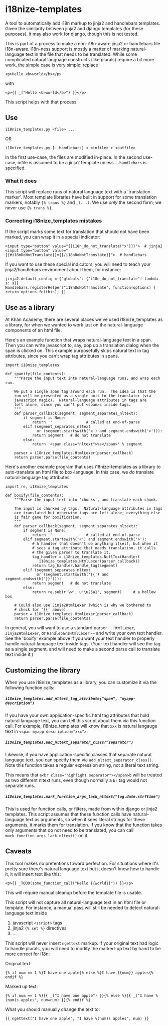 i18nize-templates
=================

A tool to automatically add i18n markup to jinja2 and handlebars
templates.  Given the similarity between jinja2 and django templates
(for these purposes), it may also work for django, though this is not
tested.

This is part of a process to make a non-i18n-aware jinja2 or
handlebars file i18n-aware.  i18n-ness support is mostly a matter of
marking natural-language text in the file that needs to be translated.
While some complicated natural language constructs (like plurals)
require a bit more work, the simple case is very simple: replace

    <p>Hello <b>world</b></p>

with

    <p>{{ _("Hello <b>world</b>") }}</p>

This script helps with that process.


Use
---

    i18nize_templates.py <file> ...

OR

    i18nize_templates.py [--handlebars] < <infile> > <outfile>

In the first use-case, the files are modified in-place.  In the second
use-case, infile is assumed to be a jinja2 template unless
`--handlebars` is specified.

### What it does ###

This script will replace runs of natural language text with a
'translation marker'.  Most template libraries have built in support
for some translation markers, notably `{% trans %}` and `_(...)`.  We
use *only* the second form; we never use `{% trans %}`.

### Correcting i18nize_templates mistakes ###

If the script marks some text for translation that should not have
been marked, you can wrap it in a special indicator:

    <input type="button" value="{{i18n_do_not_translate("x")}}">  # jinja2
    <input type="button" value="{{#i18nDoNotTranslate}}x{{/i18nDoNotTranslate}}">  # handlebars

If you want to use these special indicators, you will need to teach
your jinja2/handlebars environment about them, for instance:

    jinja2.default_config = {"globals": {"i18n_do_not_translate": lambda s: s}}
    Handlebars.registerHelper("i18nDoNotTranslate", function(options) { return options.fn(this); })


Use as a library
----------------

At Khan Academy, there are several places we've used i18nize_templates
as a library, for when we wanted to work just on the natural-language
components of an html file.

Here's an example function that wraps natural-language text in a span.
Then you can write javascript to, say, pop up a translation dialog
when the span is clicked on.  This example purposefully skips natural
text in tag attributes, since you can't wrap tag attributes in spans.

```
import i18nize_templates

def spanify(file_contents):
    """Parse the input text into natural-language runs, and wrap each run.

    We put a single span tag around each run.  The idea is that the
    run will be presented as a single unit to the translator (via
    javascript magic).  Natural-language attributes in tags are
    left alone, since you can't put <span>s inside tags.
    """
    def parser_callback(segment, segment_separates_nltext):
        if segment is None:
            return ''               # called at end-of-parse
        elif (segment_separates_nltext
              or (segment.startswith('<') and segment.endswith('>'))):
            return segment   # do not translate
        else:
            return '<span class="nltext">%s</span>' % segment

    parser = i18nize_templates.HtmlLexer(parser_callback)
    return parser.parse(file_contents)
```

Here's another example program that uses i18nize-templates as a
library to auto-translate an html file to box-language.  In this case,
we *do* translate natural-language tag attributes.

```
import re, i18nize_templates

def boxify(file_contents):
    """Parse the input text into 'chunks', and translate each chunk.

    The input is chunked by tags.  Natural-language attributes in tags
    are translated but otherwise tags are left alone; everything else
    is fair game for boxification.
    """
    def parser_callback(segment, segment_separates_nltext):
        if segment is None:
            return ''               # called at end-of-parse
        elif segment.startswith('<') and segment.endswith('>'):
            # A handler that doesn't do anything itself, but when it
            # sees a tag attribute that needs translation, it calls
            # the given parser to translate it.
            tag_handler = i18nize_templates.NullTextHandler(
               i18nize_templates.HtmlLexer(parser_callback))
            return tag_handler.handle_tag(segment)
        elif (segment_separates_nltext
              or (segment.startswith('{{') and segment.endswith('}}'))):
            return segment   # do not translate
        else:
            return re.sub(r'\w', u'\u25a1', segment)     # a hollow box

    # Could also use Jinja2HtmlLexer (which is why we bothered to
    # check for '{{' above).
    parser = i18nize_templates.HtmlLexer(parser_callback)
    return parser.parse(file_contents)
```

In general, you will want to use a standard parser -- `HtmlLexer`,
`Jinja2HtmlLexer`, or `HandlebarsHtmlLexer` -- and write your own text
handler.  See the 'boxify' example above if you want your text handler
to properly handle natural-language text inside tags.  (Your text
handler will see the tag as a single segment, and will need to make a
second parse call to translate text inside it.)


Customizing the library
-----------------------

When you use i18nize_templates as a library, you can customize it via
the following function calls:

##### `i18nize_templates.add_nltext_tag_attribute("span", "myapp-description")` #####

If you have your own application-specific html tag attributes that
hold natural language text, you can tell this script about them via
this function call.  For example, i18nize_templates will know that
`xxx` is natural langauge text in `<span myapp-description="xxx">`.

##### `i18nize_templates.add_nltext_separator_class("separator")` #####

Likewise, if you have application-specific classes that separate
natural language text, you can specify them via
`add_nltext_separator_class()`.  Note this function takes a regular
expression string, not a literal text string.

This means that `a<br class="highlight separator"></span>b` will be
treated as two different nltext runs, even though normally a `br` tag
would not separate runs.

##### `i18nize_templates.mark_function_args_lack_nltext("log.date.strftime")` #####

This is used for function calls, or filters, made from within django
or jinja2 templates.  This script assumes that these function calls
have natural-language text as arguments, so when it sees literal
strings for these arguments, it marks them for translation.  If you
know that the function takes only arguments that do not need to be
translated, you can call `mark_function_args_lack_nltext()` on it.


Caveats
-------

This tool makes no pretentions toward perfection.  For situations
where it's pretty sure there's natural language text but it doesn't
know how to handle it, it will insert text like this:

    <p>{{ _TODO(some_function_call("Hello {{world}}")) }}</p>

This will require manual cleanup before the template file is usable.

This script will not capture all natural-language text in an html file
or template.  For instance, a manual pass will still be needed to
detect natural-language text inside

1. javascript `<script>` tags
2. jinja2 `{% set %}` directives
3. ...

This script will never insert `ngettext` markup.  If your original
text had logic to handle plurals, you will need to modify the
marked-up text by hand to be more correct for i18n:

Original text:

    {% if num == 1 %}I have one apple{% else %}I have {{num}} apples{% endif %}

Marked up text:

    {% if num == 1 %}{{ _("I have one apple") }}{% else %}{{ _("I have %(num)s apples", num=num) }}{% endif %}

What you should manually change the text to:

    {{ ngettext("I have one apple", "I have %(num)s apples", num) }}
